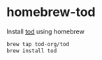 # homebrew-tod

Install [tod](https://www.github.com/tod-org/tod) using homebrew

```bash
brew tap tod-org/tod
brew install tod
```
